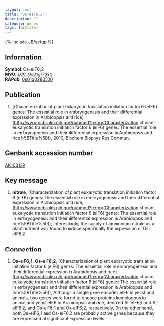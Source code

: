 ```yaml
---
layout: post
title: "Os-eIF6;2"
description: ""
category: genes
tags: [nitrate]
---
```

{% include JB/setup %}

## Information
__Symbol__: Os-eIF6;2  
__MSU__: [LOC_Os01g17330](http://rice.plantbiology.msu.edu/cgi-bin/ORF_infopage.cgi?orf=LOC_Os01g17330)  
__RAPdb__: [Os01g0280500](http://rapdb.dna.affrc.go.jp/viewer/gbrowse_details/irgsp1?name=Os01g0280500)  

## Publication
1. [Characterization of plant eukaryotic translation initiation factor 6 (eIF6) genes: The essential role in embryogenesis and their differential expression in Arabidopsis and rice](http://www.ncbi.nlm.nih.gov/pubmed?term=(Characterization of plant eukaryotic translation initiation factor 6 (eIF6) genes: The essential role in embryogenesis and their differential expression in Arabidopsis and rice%5BTitle%5D)), 2010, Biochem Biophys Res Commun.

## Genbank accession number
[AK103139](http://www.ncbi.nlm.nih.gov/nuccore/AK103139)

## Key message
1. __nitrate__, [Characterization of plant eukaryotic translation initiation factor 6 (eIF6) genes: The essential role in embryogenesis and their differential expression in Arabidopsis and rice](http://www.ncbi.nlm.nih.gov/pubmed?term=(Characterization of plant eukaryotic translation initiation factor 6 (eIF6) genes: The essential role in embryogenesis and their differential expression in Arabidopsis and rice%5BTitle%5D)),  Interestingly, the supply of ammonium nitrate as a plant nutrient was found to induce specifically the expression of Os-eIF6;2

## Connection
1. __Os-eIF6;1__, __Os-eIF6;2__, [Characterization of plant eukaryotic translation initiation factor 6 (eIF6) genes: The essential role in embryogenesis and their differential expression in Arabidopsis and rice](http://www.ncbi.nlm.nih.gov/pubmed?term=(Characterization of plant eukaryotic translation initiation factor 6 (eIF6) genes: The essential role in embryogenesis and their differential expression in Arabidopsis and rice%5BTitle%5D)),  Although a single gene encodes eIF6 in yeast and animals, two genes were found to encode proteins homologous to animal and yeast eIF6 in Arabidopsis and rice, denoted At-eIF6;1 and At-eIF6;2, and Os-eIF6;1 and Os-eIF6;2, respectively, On the other hand, both Os-eIF6;1 and Os-eIF6;2 are probably active genes because they are expressed at significant expression levels


